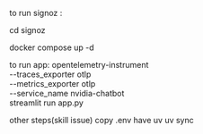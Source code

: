 to run signoz :

 cd signoz
 
 docker compose up -d

to run app:
    opentelemetry-instrument \
        --traces_exporter otlp \
        --metrics_exporter otlp \
        --service_name nvidia-chatbot \
    streamlit run app.py

other steps(skill issue)
  copy .env
  have uv
  uv sync
  
